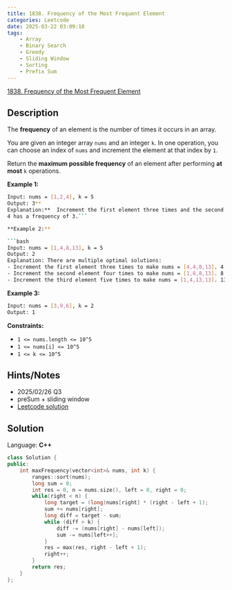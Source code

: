```yaml
---
title: 1838. Frequency of the Most Frequent Element
categories: Leetcode
date: 2025-03-22 03:09:10
tags:
    - Array
    - Binary Search
    - Greedy
    - Sliding Window
    - Sorting
    - Prefix Sum
---
```


[1838. Frequency of the Most Frequent Element](https://leetcode.com/problems/frequency-of-the-most-frequent-element/description/)

## Description

The **frequency**  of an element is the number of times it occurs in an array.

You are given an integer array `nums` and an integer `k`. In one operation, you can choose an index of `nums` and increment the element at that index by `1`.

Return the **maximum possible frequency**  of an element after performing **at most**  `k` operations.

**Example 1:**

```bash
Input: nums = [1,2,4], k = 5
Output: 3**
Explanation:**  Increment the first element three times and the second element two times to make nums = [4,4,4].
4 has a frequency of 3.```

**Example 2:**

```bash
Input: nums = [1,4,8,13], k = 5
Output: 2
Explanation: There are multiple optimal solutions:
- Increment the first element three times to make nums = [4,4,8,13]. 4 has a frequency of 2.
- Increment the second element four times to make nums = [1,8,8,13]. 8 has a frequency of 2.
- Increment the third element five times to make nums = [1,4,13,13]. 13 has a frequency of 2.
```

**Example 3:**

```bash
Input: nums = [3,9,6], k = 2
Output: 1
```

**Constraints:**

- `1 <= nums.length <= 10^5`
- `1 <= nums[i] <= 10^5`
- `1 <= k <= 10^5`

## Hints/Notes

- 2025/02/26 Q3
- preSum + sliding window
- [Leetcode solution](https://leetcode.com/problems/frequency-of-the-most-frequent-element/editorial/)

## Solution

Language: **C++**

```C++
class Solution {
public:
    int maxFrequency(vector<int>& nums, int k) {
        ranges::sort(nums);
        long sum = 0;
        int res = 0, n = nums.size(), left = 0, right = 0;
        while(right < n) {
            long target = (long)nums[right] * (right - left + 1);
            sum += nums[right];
            long diff = target - sum;
            while (diff > k) {
                diff -= (nums[right] - nums[left]);
                sum -= nums[left++];
            }
            res = max(res, right - left + 1);
            right++;
        }
        return res;
    }
};
```
